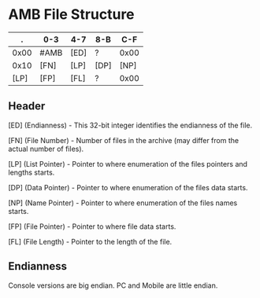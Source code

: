 # AMB File Structure

.    | 0-3  | 4-7  | 8-B  | C-F
---- | ---- | ---- | ---- | ----
0x00 | #AMB | [ED] |  ?   | 0x00
0x10 | [FN] | [LP] | [DP] | [NP]
[LP] | [FP] | [FL] |  ?   | 0x00

## Header

[ED] (Endianness) - This 32-bit integer identifies the endianness of the file.

[FN] (File Number) - Number of files in the archive (may differ from the actual number of files).

[LP] (List Pointer) - Pointer to where enumeration of the files pointers and lengths starts.

[DP] (Data Pointer) - Pointer to where enumeration of the files data starts.

[NP] (Name Pointer) - Pointer to where enumeration of the files names starts.

[FP] (File Pointer) - Pointer to where file data starts.

[FL] (File Length) - Pointer to the length of the file.

## Endianness

Console versions are big endian. PC and Mobile are little endian.
